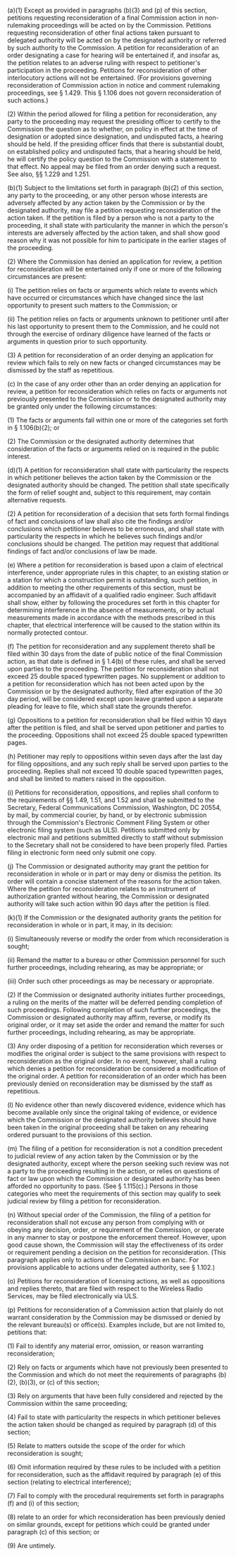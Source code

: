 (a)(1) Except as provided in paragraphs (b)(3) and (p) of this section, petitions requesting reconsideration of a final Commission action in non-rulemaking proceedings will be acted on by the Commission. Petitions requesting reconsideration of other final actions taken pursuant to delegated authority will be acted on by the designated authority or referred by such authority to the Commission. A petition for reconsideration of an order designating a case for hearing will be entertained if, and insofar as, the petition relates to an adverse ruling with respect to petitioner's participation in the proceeding. Petitions for reconsideration of other interlocutory actions will not be entertained. (For provisions governing reconsideration of Commission action in notice and comment rulemaking proceedings, see § 1.429. This § 1.106 does not govern reconsideration of such actions.)

(2) Within the period allowed for filing a petition for reconsideration, any party to the proceeding may request the presiding officer to certify to the Commission the question as to whether, on policy in effect at the time of designation or adopted since designation, and undisputed facts, a hearing should be held. If the presiding officer finds that there is substantial doubt, on established policy and undisputed facts, that a hearing should be held, he will certify the policy question to the Commission with a statement to that effect. No appeal may be filed from an order denying such a request. See also, §§ 1.229 and 1.251.

(b)(1) Subject to the limitations set forth in paragraph (b)(2) of this section, any party to the proceeding, or any other person whose interests are adversely affected by any action taken by the Commission or by the designated authority, may file a petition requesting reconsideration of the action taken. If the petition is filed by a person who is not a party to the proceeding, it shall state with particularity the manner in which the person's interests are adversely affected by the action taken, and shall show good reason why it was not possible for him to participate in the earlier stages of the proceeding.

(2) Where the Commission has denied an application for review, a petition for reconsideration will be entertained only if one or more of the following circumstances are present:

(i) The petition relies on facts or arguments which relate to events which have occurred or circumstances which have changed since the last opportunity to present such matters to the Commission; or

(ii) The petition relies on facts or arguments unknown to petitioner until after his last opportunity to present them to the Commission, and he could not through the exercise of ordinary diligence have learned of the facts or arguments in question prior to such opportunity.

(3) A petition for reconsideration of an order denying an application for review which fails to rely on new facts or changed circumstances may be dismissed by the staff as repetitious.

(c) In the case of any order other than an order denying an application for review, a petition for reconsideration which relies on facts or arguments not previously presented to the Commission or to the designated authority may be granted only under the following circumstances:

(1) The facts or arguments fall within one or more of the categories set forth in § 1.106(b)(2); or

(2) The Commission or the designated authority determines that consideration of the facts or arguments relied on is required in the public interest.

(d)(1) A petition for reconsideration shall state with particularity the respects in which petitioner believes the action taken by the Commission or the designated authority should be changed. The petition shall state specifically the form of relief sought and, subject to this requirement, may contain alternative requests.

(2) A petition for reconsideration of a decision that sets forth formal findings of fact and conclusions of law shall also cite the findings and/or conclusions which petitioner believes to be erroneous, and shall state with particularity the respects in which he believes such findings and/or conclusions should be changed. The petition may request that additional findings of fact and/or conclusions of law be made.

(e) Where a petition for reconsideration is based upon a claim of electrical interference, under appropriate rules in this chapter, to an existing station or a station for which a construction permit is outstanding, such petition, in addition to meeting the other requirements of this section, must be accompanied by an affidavit of a qualified radio engineer. Such affidavit shall show, either by following the procedures set forth in this chapter for determining interference in the absence of measurements, or by actual measurements made in accordance with the methods prescribed in this chapter, that electrical interference will be caused to the station within its normally protected contour.

(f) The petition for reconsideration and any supplement thereto shall be filed within 30 days from the date of public notice of the final Commission action, as that date is defined in § 1.4(b) of these rules, and shall be served upon parties to the proceeding. The petition for reconsideration shall not exceed 25 double spaced typewritten pages. No supplement or addition to a petition for reconsideration which has not been acted upon by the Commission or by the designated authority, filed after expiration of the 30 day period, will be considered except upon leave granted upon a separate pleading for leave to file, which shall state the grounds therefor.

(g) Oppositions to a petition for reconsideration shall be filed within 10 days after the petition is filed, and shall be served upon petitioner and parties to the proceeding. Oppositions shall not exceed 25 double spaced typewritten pages.

(h) Petitioner may reply to oppositions within seven days after the last day for filing oppositions, and any such reply shall be served upon parties to the proceeding. Replies shall not exceed 10 double spaced typewritten pages, and shall be limited to matters raised in the opposition.

(i) Petitions for reconsideration, oppositions, and replies shall conform to the requirements of §§ 1.49, 1.51, and 1.52 and shall be submitted to the Secretary, Federal Communications Commission, Washington, DC 20554, by mail, by commercial courier, by hand, or by electronic submission through the Commission's Electronic Comment Filing System or other electronic filing system (such as ULS). Petitions submitted only by electronic mail and petitions submitted directly to staff without submission to the Secretary shall not be considered to have been properly filed. Parties filing in electronic form need only submit one copy.

(j) The Commission or designated authority may grant the petition for reconsideration in whole or in part or may deny or dismiss the petition. Its order will contain a concise statement of the reasons for the action taken. Where the petition for reconsideration relates to an instrument of authorization granted without hearing, the Commission or designated authority will take such action within 90 days after the petition is filed.

(k)(1) If the Commission or the designated authority grants the petition for reconsideration in whole or in part, it may, in its decision:

(i) Simultaneously reverse or modify the order from which reconsideration is sought;

(ii) Remand the matter to a bureau or other Commission personnel for such further proceedings, including rehearing, as may be appropriate; or

(iii) Order such other proceedings as may be necessary or appropriate.

(2) If the Commission or designated authority initiates further proceedings, a ruling on the merits of the matter will be deferred pending completion of such proceedings. Following completion of such further proceedings, the Commission or designated authority may affirm, reverse, or modify its original order, or it may set aside the order and remand the matter for such further proceedings, including rehearing, as may be appropriate.

(3) Any order disposing of a petition for reconsideration which reverses or modifies the original order is subject to the same provisions with respect to reconsideration as the original order. In no event, however, shall a ruling which denies a petition for reconsideration be considered a modification of the original order. A petition for reconsideration of an order which has been previously denied on reconsideration may be dismissed by the staff as repetitious.
                                    

(l) No evidence other than newly discovered evidence, evidence which has become available only since the original taking of evidence, or evidence which the Commission or the designated authority believes should have been taken in the original proceeding shall be taken on any rehearing ordered pursuant to the provisions of this section.

(m) The filing of a petition for reconsideration is not a condition precedent to judicial review of any action taken by the Commission or by the designated authority, except where the person seeking such review was not a party to the proceeding resulting in the action, or relies on questions of fact or law upon which the Commission or designated authority has been afforded no opportunity to pass. (See § 1.115(c).) Persons in those categories who meet the requirements of this section may qualify to seek judicial review by filing a petition for reconsideration.

(n) Without special order of the Commission, the filing of a petition for reconsideration shall not excuse any person from complying with or obeying any decision, order, or requirement of the Commission, or operate in any manner to stay or postpone the enforcement thereof. However, upon good cause shown, the Commission will stay the effectiveness of its order or requirement pending a decision on the petition for reconsideration. (This paragraph applies only to actions of the Commission en banc. For provisions applicable to actions under delegated authority, see § 1.102.)

(o) Petitions for reconsideration of licensing actions, as well as oppositions and replies thereto, that are filed with respect to the Wireless Radio Services, may be filed electronically via ULS.

(p) Petitions for reconsideration of a Commission action that plainly do not warrant consideration by the Commission may be dismissed or denied by the relevant bureau(s) or office(s). Examples include, but are not limited to, petitions that:

(1) Fail to identify any material error, omission, or reason warranting reconsideration;

(2) Rely on facts or arguments which have not previously been presented to the Commission and which do not meet the requirements of paragraphs (b)(2), (b)(3), or (c) of this section;

(3) Rely on arguments that have been fully considered and rejected by the Commission within the same proceeding;
                                    

(4) Fail to state with particularity the respects in which petitioner believes the action taken should be changed as required by paragraph (d) of this section;

(5) Relate to matters outside the scope of the order for which reconsideration is sought;

(6) Omit information required by these rules to be included with a petition for reconsideration, such as the affidavit required by paragraph (e) of this section (relating to electrical interference);

(7) Fail to comply with the procedural requirements set forth in paragraphs (f) and (i) of this section;

(8) relate to an order for which reconsideration has been previously denied on similar grounds, except for petitions which could be granted under paragraph (c) of this section; or

(9) Are untimely.

